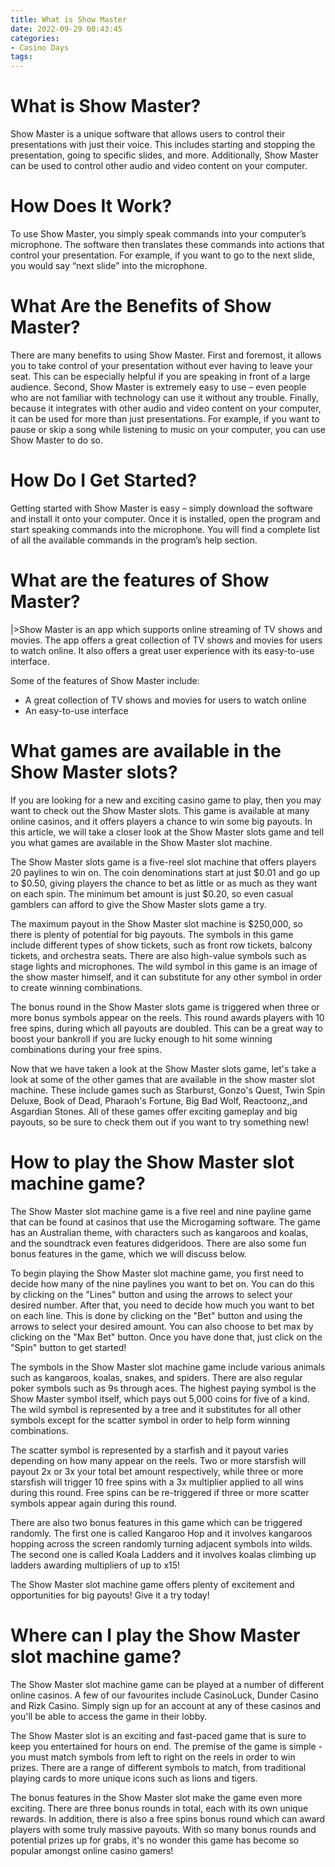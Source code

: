 ```yaml
---
title: What is Show Master 
date: 2022-09-29 00:43:45
categories:
- Casino Days
tags:
---
```



#  What is Show Master? 

Show Master is a unique software that allows users to control their presentations with just their voice. This includes starting and stopping the presentation, going to specific slides, and more. Additionally, Show Master can be used to control other audio and video content on your computer. 

# How Does It Work? 

To use Show Master, you simply speak commands into your computer’s microphone. The software then translates these commands into actions that control your presentation. For example, if you want to go to the next slide, you would say “next slide” into the microphone. 

# What Are the Benefits of Show Master? 

There are many benefits to using Show Master. First and foremost, it allows you to take control of your presentation without ever having to leave your seat. This can be especially helpful if you are speaking in front of a large audience. Second, Show Master is extremely easy to use – even people who are not familiar with technology can use it without any trouble. Finally, because it integrates with other audio and video content on your computer, it can be used for more than just presentations. For example, if you want to pause or skip a song while listening to music on your computer, you can use Show Master to do so. 

# How Do I Get Started? 

Getting started with Show Master is easy – simply download the software and install it onto your computer. Once it is installed, open the program and start speaking commands into the microphone. You will find a complete list of all the available commands in the program’s help section.

#  What are the features of Show Master? 

|>Show Master is an app which supports online streaming of TV shows and movies.
The app offers a great collection of TV shows and movies for users to watch online. It also offers a great user experience with its easy-to-use interface.<br>

Some of the features of Show Master include:

- A great collection of TV shows and movies for users to watch online
- An easy-to-use interface

#  What games are available in the Show Master slots? 

If you are looking for a new and exciting casino game to play, then you may want to check out the Show Master slots. This game is available at many online casinos, and it offers players a chance to win some big payouts. In this article, we will take a closer look at the Show Master slots game and tell you what games are available in the Show Master slot machine. 

The Show Master slots game is a five-reel slot machine that offers players 20 paylines to win on. The coin denominations start at just $0.01 and go up to $0.50, giving players the chance to bet as little or as much as they want on each spin. The minimum bet amount is just $0.20, so even casual gamblers can afford to give the Show Master slots game a try. 

The maximum payout in the Show Master slot machine is $250,000, so there is plenty of potential for big payouts. The symbols in this game include different types of show tickets, such as front row tickets, balcony tickets, and orchestra seats. There are also high-value symbols such as stage lights and microphones. The wild symbol in this game is an image of the show master himself, and it can substitute for any other symbol in order to create winning combinations. 

The bonus round in the Show Master slots game is triggered when three or more bonus symbols appear on the reels. This round awards players with 10 free spins, during which all payouts are doubled. This can be a great way to boost your bankroll if you are lucky enough to hit some winning combinations during your free spins. 

Now that we have taken a look at the Show Master slots game, let's take a look at some of the other games that are available in the show master slot machine. These include games such as Starburst, Gonzo's Quest, Twin Spin Deluxe, Book of Dead, Pharaoh's Fortune, Big Bad Wolf, Reactoonz,,and Asgardian Stones. All of these games offer exciting gameplay and big payouts, so be sure to check them out if you want to try something new!

#  How to play the Show Master slot machine game? 

The Show Master slot machine game is a five reel and nine payline game that can be found at casinos that use the Microgaming software. The game has an Australian theme, with characters such as kangaroos and koalas, and the soundtrack even features didgeridoos. There are also some fun bonus features in the game, which we will discuss below.

To begin playing the Show Master slot machine game, you first need to decide how many of the nine paylines you want to bet on. You can do this by clicking on the "Lines" button and using the arrows to select your desired number. After that, you need to decide how much you want to bet on each line. This is done by clicking on the "Bet" button and using the arrows to select your desired amount. You can also choose to bet max by clicking on the "Max Bet" button. Once you have done that, just click on the "Spin" button to get started!

The symbols in the Show Master slot machine game include various animals such as kangaroos, koalas, snakes, and spiders. There are also regular poker symbols such as 9s through aces. The highest paying symbol is the Show Master symbol itself, which pays out 5,000 coins for five of a kind. The wild symbol is represented by a tree and it substitutes for all other symbols except for the scatter symbol in order to help form winning combinations.

The scatter symbol is represented by a starfish and it payout varies depending on how many appear on the reels. Two or more starsfish will payout 2x or 3x your total bet amount respectively, while three or more starsfish will trigger 10 free spins with a 3x multiplier applied to all wins during this round. Free spins can be re-triggered if three or more scatter symbols appear again during this round.

There are also two bonus features in this game which can be triggered randomly. The first one is called Kangaroo Hop and it involves kangaroos hopping across the screen randomly turning adjacent symbols into wilds. The second one is called Koala Ladders and it involves koalas climbing up ladders awarding multipliers of up to x15!

The Show Master slot machine game offers plenty of excitement and opportunities for big payouts! Give it a try today!

#  Where can I play the Show Master slot machine game?

The Show Master slot machine game can be played at a number of different online casinos. A few of our favourites include CasinoLuck, Dunder Casino and Rizk Casino. Simply sign up for an account at any of these casinos and you'll be able to access the game in their lobby.

The Show Master slot is an exciting and fast-paced game that is sure to keep you entertained for hours on end. The premise of the game is simple - you must match symbols from left to right on the reels in order to win prizes. There are a range of different symbols to match, from traditional playing cards to more unique icons such as lions and tigers.

The bonus features in the Show Master slot make the game even more exciting. There are three bonus rounds in total, each with its own unique rewards. In addition, there is also a free spins bonus round which can award players with some truly massive payouts. With so many bonus rounds and potential prizes up for grabs, it's no wonder this game has become so popular amongst online casino gamers!